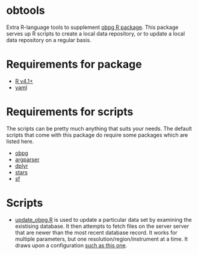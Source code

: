 obtools
================

Extra R-language tools to supplement [obpg R
package](https://github.com/BigelowLab/obpg). This package serves up R
scripts to create a local data repository, or to update a local data
repository on a regular basis.

# Requirements for package

- [R v4.1+](https://www.r-project.org/)
- [yaml](https://CRAN.R-project.org/package=yaml)

# Requirements for scripts

The scripts can be pretty much anything that suits your needs. The
default scripts that come with this package do require some packages
which are listed here.

- [obpg](https://github.com/BigelowLab/obpg)
- [argparser](https://CRAN.R-project.org/package=argparser)
- [dplyr](https://CRAN.R-project.org/package=dplyr)
- [stars](https://CRAN.R-project.org/package=stars)
- [sf](https://CRAN.R-project.org/package=sf)

# Scripts

- [update_obpg.R](inst/scripts/obpg_update.R) is used to update a
  particular data set by examining the existising database. It then
  attempts to fetch files on the server server that are newer than the
  most recent database record. It works for multiple parameters, but one
  resolution/region/instrument at a time. It draws upon a configuration
  [such as this one](inst/config/nwa_AQUA_4km_day.yaml).
